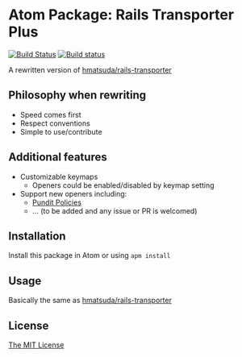 # Atom Package: Rails Transporter Plus

[![Build Status](https://travis-ci.org/aidistan/atom-rails-transporter-plus.svg)](https://travis-ci.org/aidistan/atom-rails-transporter-plus)
[![Build status](https://ci.appveyor.com/api/projects/status/d93c28ojr5v7mj0u?svg=true)](https://ci.appveyor.com/project/aidistan/atom-rails-transporter-plus)

A rewritten version of [hmatsuda/rails-transporter](https://github.com/hmatsuda/rails-transporter)

## Philosophy when rewriting

- Speed comes first
- Respect conventions
- Simple to use/contribute

## Additional features

- Customizable keymaps
  - Openers could be enabled/disabled by keymap setting
- Support new openers including:
  - [Pundit Policies](https://github.com/varvet/pundit#policies)
  - ... (to be added and any issue or PR is welcomed)

## Installation

Install this package in Atom or using `apm install`

## Usage

Basically the same as [hmatsuda/rails-transporter](https://github.com/hmatsuda/rails-transporter)

## License

[The MIT License](https://github.com/aidistan/atom-rails-transporter-plus/blob/master/LICENSE.md)
